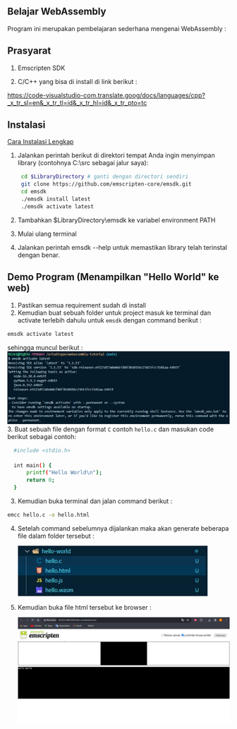## Belajar WebAssembly


Program ini merupakan pembelajaran sederhana mengenai WebAssembly :

## Prasyarat 

1. Emscripten SDK

2. C/C++ yang bisa di install di link berikut :

<a> https://code-visualstudio-com.translate.goog/docs/languages/cpp?_x_tr_sl=en&_x_tr_tl=id&_x_tr_hl=id&_x_tr_pto=tc</a>

## Instalasi

<a href="https://emscripten.org/docs/getting_started/downloads.html#sdk-download-and-install">Cara Instalasi Lengkap</a>

1. Jalankan perintah berikut di direktori tempat Anda ingin menyimpan library (contohnya C:\src sebagai jalur saya):

   ```bash
    cd $LibraryDirectory # ganti dengan directori sendiri
    git clone https://github.com/emscripten-core/emsdk.git
    cd emsdk
    ./emsdk install latest
    ./emsdk activate latest
   ```

2. Tambahkan $LibraryDirectory\emsdk ke variabel environment PATH
3. Mulai ulang terminal
4. Jalankan perintah emsdk --help untuk memastikan library telah terinstal dengan benar.

## Demo Program (Menampilkan "Hello World" ke web)
1. Pastikan semua requirement sudah di install
2. Kemudian buat sebuah folder untuk project masuk ke terminal dan activate terlebih dahulu untuk `emsdk` dengan command berikut :
  ```bash
  emsdk activate latest
  ```
  sehingga muncul berikut : 
  ![activate](./assets/2.jpeg)
3. Buat sebuah file dengan format `C` contoh `hello.c` dan masukan code berikut sebagai contoh:
  ```bash
    #include <stdio.h>
    
    int main() {
        printf("Hello World\n");
        return 0;
    }
  ```
3. Kemudian buka terminal dan jalan command berikut :
  ```bash
  emcc hello.c -o hello.html
  ```
4. Setelah command sebelumnya dijalankan maka akan generate beberapa file dalam folder tersebut :

    ![folder](./assets/1.jpeg)

6. Kemudian buka file html tersebut ke browser :

   ![web](./assets/3.jpeg)

